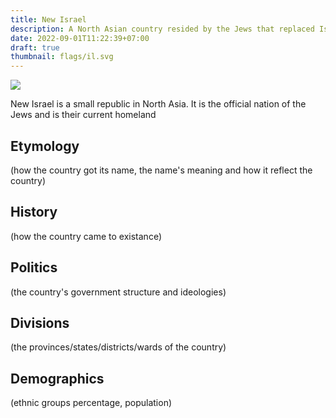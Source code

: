 ```yaml
---
title: New Israel
description: A North Asian country resided by the Jews that replaced Israel. Formerly JAO
date: 2022-09-01T11:22:39+07:00
draft: true
thumbnail: flags/il.svg
---
```

![](/knabino-magia/flags/il.svg)

New Israel is a small republic in North Asia. It is the official nation of the Jews and is their current homeland
## Etymology
(how the country got its name, the name's meaning and how it reflect the country)
## History
(how the country came to existance)
## Politics
(the country's government structure and ideologies)
## Divisions
(the provinces/states/districts/wards of the country)
## Demographics
(ethnic groups percentage, population)
